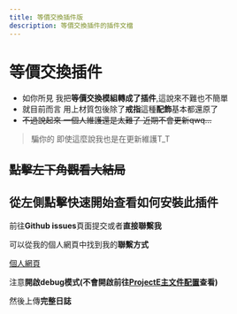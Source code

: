 ```yaml
---
title: 等價交換插件版
description: 等價交換插件的插件文檔
---
```



# 等價交換插件

- 如你所見 我把**等價交換模組轉成了插件**,這說來不難也不簡單
- 就目前而言 用上材質包後除了**戒指**這種**配飾**基本都還原了
- ~~不過說起來 一個人維護還是太難了 近期不會更新qwq...~~
> 騙你的 即使這麼說我也是在更新維護T_T

## ~~點擊左下角觀看大結局~~
## 從左側點擊快速開始查看如何安裝此插件


<QuestionBlock title="我遇到問題了！怎麼辦？">

前往**Github issues**頁面提交或者**直接聯繫我**

可以從我的個人網頁中找到我的**聯繫方式**

[個人網頁](https://www.little100.top)

注意**開啟debug模式(不會開啟前往[ProjectE主文件配置](./projecte/pemainconfig)查看)**

然後上傳**完整日誌**

</QuestionBlock>